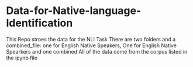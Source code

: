 # Data-for-Native-language-Identification
This Repo stroes the data for  the NLI Task
There are two folders and a combined_file: one for English Native Speakers, One for English Native Spearkers and one combined
All of the data come from the corpus listed in the ipynb file
